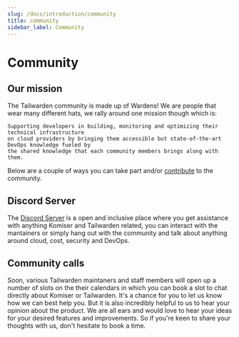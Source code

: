```yaml
---
slug: /docs/introduction/community
title: community
sidebar_label: Community
---
```

# Community

## Our mission

The Tailwarden community is made up of Wardens! We are people that wear many different hats, we rally around one mission though which is: 

```
Supporting developers in building, monitoring and optimizing their technical infrastructure 
on cloud providers by bringing them accessible but state-of-the-art DevOps knowledge fueled by
the shared knowledge that each community members brings along with them.
``` 

Below are a couple of ways you can take part and/or [contribute](/docs/Contributing/contribute.md) to the community.  

## Discord Server

The [Discord Server](https://discord.tailwarden.com) is a open and inclusive place where you get assistance with anything Komiser and Tailwarden related, you can interact with the mantainers or simply hang out with the community and talk about anything around cloud, cost, security and DevOps. 

## Community calls

Soon, various Tailwarden maintaners and staff members will open up a number of slots on the their calendars in which you can book a slot to chat directly about Komiser or Tailwarden. It's a chance for you to let us know how we can best help you. But it is also incredibly helpful to us to hear your opinion about the product. We are all ears and would love to hear your ideas for your desired features and improvements. So if you're keen to share your thoughts with us, don't hesitate to book a time.